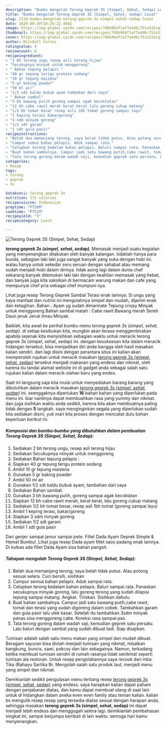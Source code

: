```yaml
---
description: "Bumbu mengolah Terong Geprek 3S (Simpel, Sehat, Sedap) Lezat"
title: "Bumbu mengolah Terong Geprek 3S (Simpel, Sehat, Sedap) Lezat"
slug: 2119-bumbu-mengolah-terong-geprek-3s-simpel-sehat-sedap-lezat
date: 2020-09-30T18:20:22.460Z
image: https://img-global.cpcdn.com/recipes/7dbb964f1af7e4d6/751x532cq70/terong-geprek-3s-simpel-sehat-sedap-foto-resep-utama.jpg
thumbnail: https://img-global.cpcdn.com/recipes/7dbb964f1af7e4d6/751x532cq70/terong-geprek-3s-simpel-sehat-sedap-foto-resep-utama.jpg
cover: https://img-global.cpcdn.com/recipes/7dbb964f1af7e4d6/751x532cq70/terong-geprek-3s-simpel-sehat-sedap-foto-resep-utama.jpg
author: Mitchell Cortez
ratingvalue: 4
reviewcount: 6
recipeingredient:
- "2 bh terong ungu resep asli terong hijau"
- "Secukupnya minyak untuk menggoreng"
- " Bahan tepung pelapis "
- "40 gr tepung terigu protein sedang"
- "10 gr tepung maizena"
- "5 gr baking powder"
- "50 ml air"
- "1/2 sdt kaldu bubuk ayam tambahan dari saya"
- " Bahan sambal"
- "3 bh bawang putih goreng sampai agak kecoklatan"
- "12 bh cabe rawit merah kerat kerat lalu goreng cukup matang"
- "1/2 bh tomat besar resep asli 1bh tomat goreng sampai layu"
- "1 keping terasi bakargoreng"
- "3 sdm minyak goreng"
- "1/2 sdt garam"
- "1 sdt gula pasir"
recipeinstructions:
- "Belah dua memanjang terong, saya belah tidak putus. Atau potong sesuai selera. Cuci bersih, sisihkan"
- "Campur semua bahan pelapis. Aduk sampai rata."
- "Celupkan terong kedalam bahan pelapis. Baluri sampai rata. Panaskan secukupnya minyak goreng, lalu goreng terong yang sudah dilapisi tepung sampai matang. Angkat. Tiriskan. Sisihkan dahulu."
- "Buat bahan sambalnya. Campur jadi satu bawang putih,cabe rawit, tomat dan terasi yang sudah digoreng dalam cobek. Tambahkan garam dan gula pasir lalu ulek kasar. Setelah itu tambahkan 3sdm minyak panas sisa menggoreng cabe. Koreksi rasa sampai pas."
- "Tata terong goreng dalam wadah saji, kemudian geprek satu persatu. Lalu baluri dengan sambal yang sudah dibuat tadi. Siap disajikan."
categories:
- Resep
tags:
- terong
- geprek
- 3s

katakunci: terong geprek 3s 
nutrition: 171 calories
recipecuisine: Indonesian
preptime: "PT26M"
cooktime: "PT51M"
recipeyield: "3"
recipecategory: Lunch

---
```



![Terong Geprek 3S (Simpel, Sehat, Sedap)](https://img-global.cpcdn.com/recipes/7dbb964f1af7e4d6/751x532cq70/terong-geprek-3s-simpel-sehat-sedap-foto-resep-utama.jpg)

<b><i>terong geprek 3s (simpel, sehat, sedap)</i></b>, Memasak menjadi suatu kegiatan yang menyenangkan dilakukan oleh banyak kalangan. tidaklah hanya para bunda, sebagian laki laki juga sangat banyak yang suka dengan hobi ini. walau hanya untuk sekedar seru seruan dengan sahabat atau memang sudah menjadi hobi dalam dirinya. tidak asing lagi dalam dunia chef sekarang banyak ditemukan laki laki dengan keahlian memasak yang hebat, dan banyak juga kita saksikan di bermacam warung makan dan cafe yang mempunyai chef pria sebagai chef mumpuni nya.

Lihat juga resep Terong Geprek Sambal Terasi enak lainnya. Si ungu yang kaya manfaat dan nutrisi ini mengolahnya simpel dan mudah, dijamin enak dan ketagihan. Bahan : Ayam yg sudah dimarinate Tepung crispy Minyak untuk menggoreng Bahan sambal matah : Cabe rawit Bawang merah Sereh Daun jeruk Jeruk limau Minyak.

Baiklah, kita awali ke perihal bumbu menu <i>terong geprek 3s (simpel, sehat, sedap)</i>. di setiap kesibukan kita, mungkin akan terasa menggembirakan apabila sejenak kita menyisihkan sebagian waktu untuk meracik terong geprek 3s (simpel, sehat, sedap) ini. dengan kesuksesan kita dalam meracik hidangan tersebut, bisa menjadikan diri anda bangga oleh hasil masakan kalian sendiri. dan lagi disini dengan perantara situs ini kalian akan memperoleh rujukan untuk meracik masakan <u>terong geprek 3s (simpel, sehat, sedap)</u> tersebut menjadi makanan yang endess dan nikmat, oleh karena itu tandai alamat website ini di gadget anda sebagai salah satu rujukan kalian dalam meracik olahan baru yang endes.


Saat ini langsung saja kita mulai untuk menyediakan barang barang yang dibutuhkan dalam meracik masakan <u><i>terong geprek 3s (simpel, sehat, sedap)</i></u> ini. seenggaknya diperlukan <b>16</b> bahan bahan yang diperlukan pada menu ini. biar nantinya dapat membuahkan rasa yang yummy dan nikmat. dan juga sisihkan waktu anda sedikit, karena kita akan membuatnya paling tidak dengan <b>5</b> langkah. saya menginginkan segala yang diperlukan sudah kita sediakan disini, yuk mari kita proses dengan mencatat dulu bahan keperluan berikut ini.

<!--inarticleads1-->

##### Komposisi dan bumbu-bumbu yang dibutuhkan dalam pembuatan Terong Geprek 3S (Simpel, Sehat, Sedap):

1. Sediakan 2 bh terong ungu, resep asli terong hijau
1. Sediakan Secukupnya minyak untuk menggoreng
1. Sediakan  Bahan tepung pelapis :
1. Siapkan 40 gr tepung terigu protein sedang
1. Ambil 10 gr tepung maizena
1. Gunakan 5 gr baking powder
1. Ambil 50 ml air
1. Gunakan 1/2 sdt kaldu bubuk ayam, tambahan dari saya
1. Sediakan  Bahan sambal:
1. Gunakan 3 bh bawang putih, goreng sampai agak kecoklatan
1. Siapkan 12 bh cabe rawit merah, kerat kerat, lalu goreng cukup matang
1. Sediakan 1/2 bh tomat besar, resep asli 1bh tomat (goreng sampai layu)
1. Ambil 1 keping terasi, bakar/goreng
1. Siapkan 3 sdm minyak goreng
1. Sediakan 1/2 sdt garam
1. Ambil 1 sdt gula pasir


Dari genjer sampai jamur sampai pete. Fillet Dada Ayam Geprek Simple &amp; Hemat Bumbu!. Lihat juga resep Dada ayam fillet saos padang enak lainnya. Di kulkas ada fillet Dada Ayam sisa bahan pangsit. 

<!--inarticleads2-->

##### Tahapan mengolah Terong Geprek 3S (Simpel, Sehat, Sedap):

1. Belah dua memanjang terong, saya belah tidak putus. Atau potong sesuai selera. Cuci bersih, sisihkan
1. Campur semua bahan pelapis. Aduk sampai rata.
1. Celupkan terong kedalam bahan pelapis. Baluri sampai rata. Panaskan secukupnya minyak goreng, lalu goreng terong yang sudah dilapisi tepung sampai matang. Angkat. Tiriskan. Sisihkan dahulu.
1. Buat bahan sambalnya. Campur jadi satu bawang putih,cabe rawit, tomat dan terasi yang sudah digoreng dalam cobek. Tambahkan garam dan gula pasir lalu ulek kasar. Setelah itu tambahkan 3sdm minyak panas sisa menggoreng cabe. Koreksi rasa sampai pas.
1. Tata terong goreng dalam wadah saji, kemudian geprek satu persatu. Lalu baluri dengan sambal yang sudah dibuat tadi. Siap disajikan.


Tumisan adalah salah satu menu makan yang simpel dan mudah dibuat. Beragam sayuran bisa diolah menjadi tumisan yang nikmat, misalkan kangkung, buncis, sawi, pokcoy dan lain sebagainya. Namun, terkadang ketika membuat tumisan sendiri di rumah rasanya tidak senikmat seperti tumisan ala restoran. Untuk resep pengolahannya saya recook dari mba Tika (Rahayu Sartika Br. Mengolah salah satu produk laut, menjadi menu yang simpel dan nikmat. 

Demikianlah sedikit pengulasan menu tentang resep <u>terong geprek 3s (simpel, sehat, sedap)</u> yang endess. saya harapkan kalian dapat paham dengan penjabaran diatas, dan kamu dapat membuat ulang di saat lain untuk di hidangkan dalam aneka even even family atau teman kalian. kalian bs mengulik resep resep yang tersedia diatas sesuai dengan harapan anda, sehingga masakan <b>terong geprek 3s (simpel, sehat, sedap)</b> ini dapat menjadi lebih endess dan menggugah selera lagi. demikianlah pembahasan singkat ini, sampai berjumpa kembali di lain waktu. semoga hari kamu menyenangkan.

